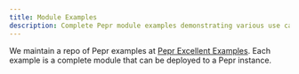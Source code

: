 ```yaml
---
title: Module Examples
description: Complete Pepr module examples demonstrating various use cases and best practices
---
```


We maintain a repo of Pepr examples at [Pepr Excellent Examples](https://github.com/defenseunicorns/pepr-excellent-examples). Each example is a complete module that can be deployed to a Pepr instance.